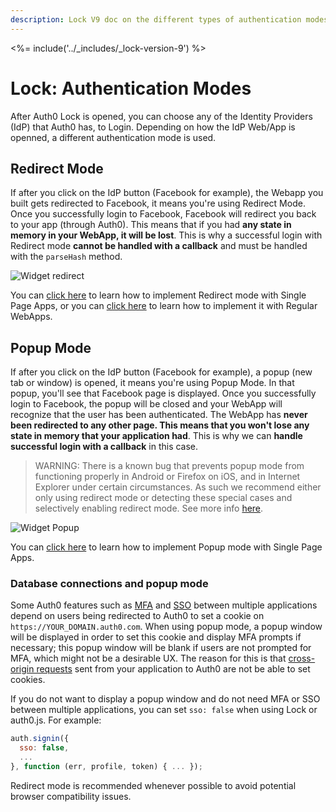 ```yaml
---
description: Lock V9 doc on the different types of authentication modes.
---
```


<%= include('../_includes/_lock-version-9') %>

# Lock: Authentication Modes

After Auth0 Lock is opened, you can choose any of the Identity Providers (IdP) that Auth0 has, to Login. Depending on how the IdP Web/App is openned, a different authentication mode is used.

## Redirect Mode

If after you click on the IdP button (Facebook for example), the Webapp you built gets redirected to Facebook, it means you're using Redirect Mode. Once you successfully login to Facebook, Facebook will redirect you back to your app (through Auth0). This means that if you had **any state in memory in your WebApp, it will be lost**. This is why a successful login with Redirect mode **cannot be handled with a callback** and must be handled with the `parseHash` method.

![Widget redirect](/media/articles/libraries/lock/v9/WidgetRedirect.gif)

You can [click here](/libraries/lock/v9/types-of-applications#redirect-mode) to learn how to implement Redirect mode with Single Page Apps, or you can [click here](/libraries/lock/v9/types-of-applications#redirect-mode-1) to learn how to implement it with Regular WebApps.

## Popup Mode

If after you click on the IdP button (Facebook for example), a popup (new tab or window) is opened, it means you're using Popup Mode. In that popup, you'll see that Facebook page is displayed. Once you successfully login to Facebook, the popup will be closed and your WebApp will recognize that the user has been authenticated. The WebApp has **never been redirected to any other page. This means that you won't lose any state in memory that your application had**. This is why we can **handle successful login with a callback** in this case.

> WARNING: There is a known bug that prevents popup mode from functioning properly in Android or Firefox on iOS, and in Internet Explorer under certain circumstances. As such we recommend either only using redirect mode or detecting these special cases and selectively enabling redirect mode. See more info [here](https://ask.auth0.com/t/popup-login-window-is-not-closed-after-authentication/2843).

![Widget Popup](/media/articles/libraries/lock/v10/widget-popup.gif)

You can [click here](/libraries/lock/v9/types-of-applications#popup-mode) to learn how to implement Popup mode with Single Page Apps.

### Database connections and popup mode

Some Auth0 features such as [MFA](/multifactor-authentication) and [SSO](/sso) between multiple applications depend on users being redirected to Auth0 to set a cookie on `https://YOUR_DOMAIN.auth0.com`.
When using popup mode, a popup window will be displayed in order to set this cookie and display MFA prompts if necessary; this popup window will be blank if users are not prompted for MFA, which might not be a desirable UX.
The reason for this is that [cross-origin requests](/auth-api#!#post--oauth-ro) sent from your application to Auth0 are not be able to set cookies.

If you do not want to display a popup window and do not need MFA or SSO between multiple applications, you can set `sso: false` when using Lock or auth0.js.
For example:

```js
auth.signin({
  sso: false,
  ...
}, function (err, profile, token) { ... });
```

Redirect mode is recommended whenever possible to avoid potential browser compatibility issues.
